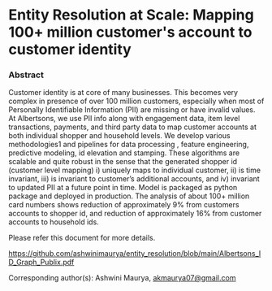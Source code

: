 # Entity Resolution at Scale: Mapping 100+ million customer's account to customer identity

### Abstract

Customer identity is at core of many businesses. This becomes very complex in presence of over 100 million customers, especially when most of Personally Identifiable Information (PII) are missing or have invalid values. At Albertsons, we use PII info along with engagement data, item level transactions, payments, and third party data to map customer accounts at both individual shopper and household levels. We develop various methodologies1 and pipelines for data processing , feature engineering, predictive modeling, id elevation and stamping. These algorithms are scalable and quite robust in the sense that the generated shopper id (customer level mapping) i) uniquely maps to individual customer, ii) is time invariant, iii) is invariant to customer’s additional accounts, and iv) invariant to updated PII at a future point in time. Model is packaged as python package and deployed in production. The analysis of about 100+ million card numbers shows reduction of approximately 9% from customers accounts to shopper id, and reduction of approximately 16% from customer accounts to household ids.

Please refer this document for more details.

https://github.com/ashwinimaurya/entity_resolution/blob/main/Albertsons_ID_Graph_Publix.pdf

Corresponding author(s): Ashwini Maurya, akmaurya07@gmail.com
